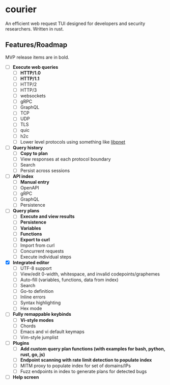 # courier
An efficient web request TUI designed for developers and security researchers.
Written in rust.

## Features/Roadmap

MVP release items are in bold.

- [ ] **Execute web queries**
  - [ ] **HTTP/1.0**
  - [ ] **HTTP/1.1**
  - [ ] HTTP/2
  - [ ] HTTP/3
  - [ ] websockets
  - [ ] gRPC
  - [ ] GraphQL
  - [ ] TCP
  - [ ] UDP
  - [ ] TLS
  - [ ] quic
  - [ ] h2c
  - [ ] Lower level protocols using something like [libpnet](https://github.com/libpnet/libpnet)
- [ ] **Query history**
  - [ ] **Copy to plan**
  - [ ] View responses at each protocol boundary
  - [ ] Search
  - [ ] Persist across sessions
- [ ] **API index**
  - [ ] **Manual entry**
  - [ ] OpenAPI
  - [ ] gRPC
  - [ ] GraphQL
  - [ ] Persistence
- [ ] **Query plans**
  - [ ] **Execute and view results**
  - [ ] **Persistence**
  - [ ] **Variables**
  - [ ] **Functions**
  - [ ] **Export to curl**
  - [ ] Import from curl
  - [ ] Concurrent requests
  - [ ] Execute individual steps
- [X] **Integrated editor**
  - [ ] UTF-8 support
  - [ ] View/edit 0-width, whitespace, and invalid codepoints/graphemes
  - [ ] Auto-fill (variables, functions, data from index)
  - [ ] Search
  - [ ] Go-to definition
  - [ ] Inline errors
  - [ ] Syntax highlighting
  - [ ] Hex mode
- [ ] **Fully remappable keybinds**
  - [ ] **Vi-style modes**
  - [ ] Chords
  - [ ] Emacs and vi default keymaps
  - [ ] Vim-style jumplist
- [ ] **Plugins**
  - [ ] **Add custom query plan functions (with examples for bash, python, rust, go,
  js)**
  - [ ] **Endpoint scanning with rate limit detection to populate index**
  - [ ] MITM proxy to populate index for set of domains/IPs
  - [ ] Fuzz endpoints in index to generate plans for detected bugs
- [ ] **Help screen**
